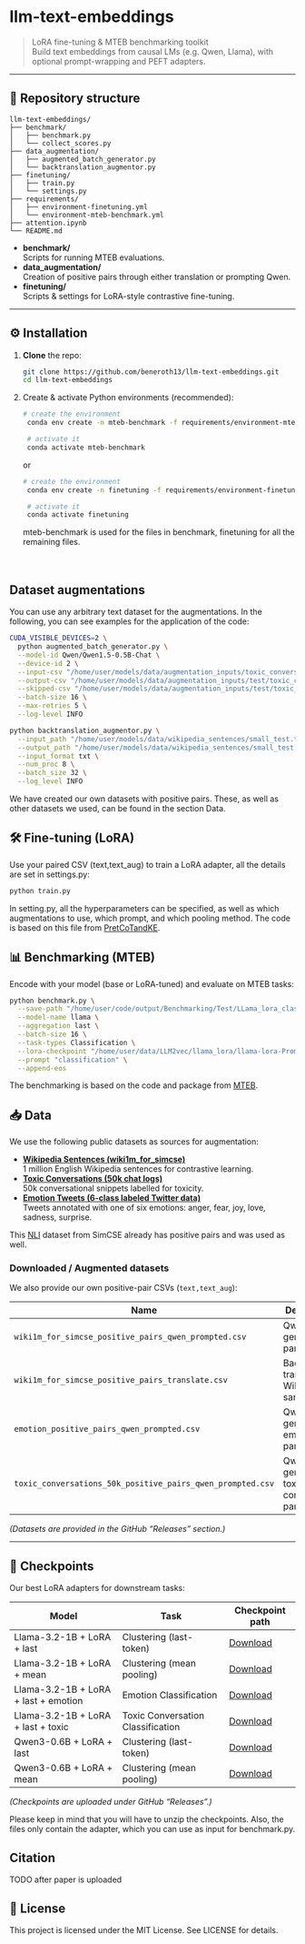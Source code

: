 # llm-text-embeddings

> LoRA fine-tuning & MTEB benchmarking toolkit  
> Build text embeddings from causal LMs (e.g. Qwen, Llama), with optional prompt-wrapping and PEFT adapters.

---

## 📂 Repository structure
```
llm-text-embeddings/
├── benchmark/
│   ├── benchmark.py
│   └── collect_scores.py
├── data_augmentation/
│   ├── augmented_batch_generator.py
│   └── backtranslation_augmentor.py
├── finetuning/
│   ├── train.py
│   └── settings.py
├── requirements/
│   ├── environment-finetuning.yml
│   └── environment-mteb-benchmark.yml
├── attention.ipynb
└── README.md
```

- **benchmark/**  
  Scripts for running MTEB evaluations.
- **data_augmentation/**  
  Creation of positive pairs through either translation or prompting Qwen.
- **finetuning/**  
  Scripts & settings for LoRA-style contrastive fine-tuning.

---

## ⚙️ Installation

1. **Clone** the repo:
   ```bash
   git clone https://github.com/beneroth13/llm-text-embeddings.git
   cd llm-text-embeddings
   ```

2. Create & activate Python environments (recommended):
   ```bash
   # create the environment
    conda env create -n mteb-benchmark -f requirements/environment-mteb-benchmark.yml

    # activate it
    conda activate mteb-benchmark
   ```
   or
   ```bash
   # create the environment
    conda env create -n finetuning -f requirements/environment-finetuning.yml

    # activate it
    conda activate finetuning  
   ```

   mteb-benchmark is used for the files in benchmark, finetuning for all the remaining files.<br><br><br>

## Dataset augmentations
You can use any arbitrary text dataset for the augmentations. In the following, you can see examples for the application of the code:
```bash
CUDA_VISIBLE_DEVICES=2 \
  python augmented_batch_generator.py \
  --model-id Qwen/Qwen1.5-0.5B-Chat \
  --device-id 2 \
  --input-csv "/home/user/models/data/augmentation_inputs/toxic_conversations_50k_text.csv" \
  --output-csv "/home/user/models/data/augmentation_inputs/test/toxic_conversations_50k_qwen_positives.csv" \
  --skipped-csv "/home/user/models/data/augmentation_inputs/test/toxic_conversations_50k_skipped_batches.csv" \
  --batch-size 16 \
  --max-retries 5 \
  --log-level INFO
```

```bash
python backtranslation_augmentor.py \
  --input_path "/home/user/models/data/wikipedia_sentences/small_test.txt" \
  --output_path "/home/user/models/data/wikipedia_sentences/small_test.csv" \
  --input_format txt \
  --num_proc 8 \
  --batch_size 32 \
  --log_level INFO
```

We have created our own datasets with positive pairs. These, as well as other datasets we used, can be found in the section Data.

## 🛠️ Fine-tuning (LoRA)
Use your paired CSV (text,text_aug) to train a LoRA adapter, all the details are set in settings.py:
```bash
python train.py 
```
In setting.py, all the hyperparameters can be specified, as well as which augmentations to use, which prompt, and which pooling method.
The code is based on this file from [PretCoTandKE](https://github.com/ZBWpro/PretCoTandKE/blob/main/train.py).

## 📊 Benchmarking (MTEB)
Encode with your model (base or LoRA-tuned) and evaluate on MTEB tasks:
```bash
python benchmark.py \
  --save-path "/home/user/code/output/Benchmarking/Test/LLama_lora_classification_last_withEOS" \
  --model-name llama \
  --aggregation last \
  --batch-size 16 \
  --task-types Classification \
  --lora-checkpoint "/home/user/data/LLM2vec/llama_lora/llama-lora-PromptClustering_last_dropout0.05_bs120_lre-5_temp0.2_qwenwiki_noEOS_6layers/checkpoint-100" \
  --prompt "classification" \
  --append-eos

```
The benchmarking is based on the code and package from [MTEB](https://github.com/embeddings-benchmark/mteb/blob/main/README.md).

## 📥 Data

We use the following public datasets as sources for augmentation:

- **[Wikipedia Sentences (wiki1m_for_simcse)](https://huggingface.co/datasets/princeton-nlp/datasets-for-simcse)**  
  1 million English Wikipedia sentences for contrastive learning.
- **[Toxic Conversations (50k chat logs)](https://huggingface.co/datasets/mteb/toxic_conversations_50k)**  
  50k conversational snippets labelled for toxicity.
- **[Emotion Tweets (6-class labeled Twitter data)](https://huggingface.co/datasets/dair-ai/emotion)**  
  Tweets annotated with one of six emotions: anger, fear, joy, love, sadness, surprise.

This [NLI](https://huggingface.co/datasets/princeton-nlp/datasets-for-simcse/resolve/main/nli_for_simcse.csv) dataset from SimCSE already has positive pairs and was used as well.

### Downloaded / Augmented datasets

We also provide our own positive-pair CSVs (`text,text_aug`):

| Name                                   | Description                        | Download                                                                              |
|----------------------------------------|------------------------------------|---------------------------------------------------------------------------------------|
| `wiki1m_for_simcse_positive_pairs_qwen_prompted.csv` | Qwen-generated paraphrases          | [Download](https://github.com/beneroth13/llm-text-embeddings/releases/download/v1.0/wiki1m_for_simcse_positive_pairs_qwen_prompted.csv)                      |
| `wiki1m_for_simcse_positive_pairs_translate.csv` | Back-translated Wikipedia samples           | [Download](https://github.com/beneroth13/llm-text-embeddings/releases/download/v1.0/wiki1m_for_simcse_positive_pairs_translate.csv)                      |
| `emotion_positive_pairs_qwen_prompted.csv`   | Qwen-generated emotion paraphrases   | [Download](https://github.com/beneroth13/llm-text-embeddings/releases/download/v1.0/emotion_positive_pairs_qwen_prompted.csv)                              |
| `toxic_conversations_50k_positive_pairs_qwen_prompted.csv`           | Qwen-generated toxic conversation paraphrases  | [Download](https://github.com/beneroth13/llm-text-embeddings/releases/download/v1.0/toxic_conversations_50k_positive_pairs_qwen_prompted.csv)                                      |

*(Datasets are provided in the GitHub “Releases” section.)*

---

## 🚀 Checkpoints

Our best LoRA adapters for downstream tasks:

| Model                    | Task                                    | Checkpoint path                                                                                         |
|--------------------------|-----------------------------------------|---------------------------------------------------------------------------------------------------------|
| Llama-3.2-1B + LoRA + last | Clustering (last-token)             | [Download](https://github.com/beneroth13/llm-text-embeddings/releases/download/v1.0/LLama_last_best.zip)                                         |
| Llama-3.2-1B + LoRA + mean        | Clustering (mean pooling)               | [Download](https://github.com/beneroth13/llm-text-embeddings/releases/download/v1.0/LLama_mean_best.zip)                                                    |
| Llama-3.2-1B + LoRA + last + emotion       | Emotion Classification   | [Download](https://github.com/beneroth13/llm-text-embeddings/releases/download/v1.0/LLama_emotion_last_best.zip)                                                   |
| Llama-3.2-1B + LoRA + last + toxic      | Toxic Conversation Classification  | [Download](https://github.com/beneroth13/llm-text-embeddings/releases/download/v1.0/LLama_toxic_last_best.zip)                                                   |
| Qwen3-0.6B + LoRA + last       | Clustering (last-token)   | [Download](https://github.com/beneroth13/llm-text-embeddings/releases/download/v1.0/Qwen3_last_best.zip)                                                   |
| Qwen3-0.6B + LoRA + mean       | Clustering (mean pooling)   | [Download](https://github.com/beneroth13/llm-text-embeddings/releases/download/v1.0/Qwen3_mean_best.zip)                                                   |

*(Checkpoints are uploaded under GitHub “Releases”.)*

Please keep in mind that you will have to unzip the checkpoints. Also, the files only contain the adapter, which you can use as input for benchmark.py.

## Citation
TODO after paper is uploaded

## 📜 License
This project is licensed under the MIT License. See LICENSE for details.
